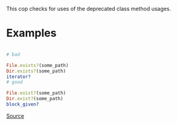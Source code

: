 
This cop checks for uses of the deprecated class method usages.

# Examples

```ruby

# bad

File.exists?(some_path)
Dir.exists?(some_path)
iterator?
# good

File.exist?(some_path)
Dir.exist?(some_path)
block_given?
```

[Source](http://www.rubydoc.info/gems/rubocop/RuboCop/Cop/Lint/DeprecatedClassMethods)